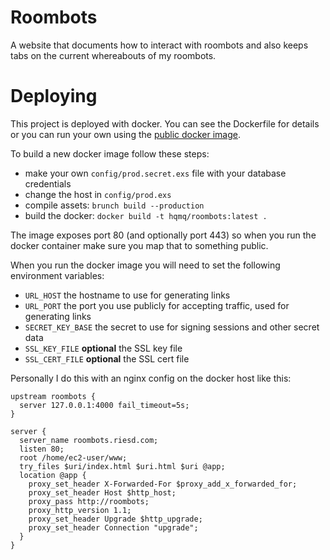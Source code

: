 # Roombots

A website that documents how to interact with roombots and also keeps tabs on the current whereabouts of my roombots.

# Deploying

This project is deployed with docker. You can see the Dockerfile for details or you can run your own using the [public docker image](https://hub.docker.com/r/hqmq/roombots/).

To build a new docker image follow these steps:
* make your own `config/prod.secret.exs` file with your database credentials
* change the host in `config/prod.exs`
* compile assets: `brunch build --production`
* build the docker: `docker build -t hqmq/roombots:latest .`

The image exposes port 80 (and optionally port 443) so when you run the docker container make sure you map that to something public.

When you run the docker image you will need to set the following environment variables:
* `URL_HOST` the hostname to use for generating links
* `URL_PORT` the port you use publicly for accepting traffic, used for generating links
* `SECRET_KEY_BASE` the secret to use for signing sessions and other secret data
* `SSL_KEY_FILE` __optional__ the SSL key file
* `SSL_CERT_FILE` __optional__ the SSL cert file

Personally I do this with an nginx config on the docker host like this:

```
upstream roombots {
  server 127.0.0.1:4000 fail_timeout=5s;
}

server {
  server_name roombots.riesd.com;
  listen 80;
  root /home/ec2-user/www;
  try_files $uri/index.html $uri.html $uri @app;
  location @app {
    proxy_set_header X-Forwarded-For $proxy_add_x_forwarded_for;
    proxy_set_header Host $http_host;
    proxy_pass http://roombots;
    proxy_http_version 1.1;
    proxy_set_header Upgrade $http_upgrade;
    proxy_set_header Connection "upgrade";
  }
}
```
